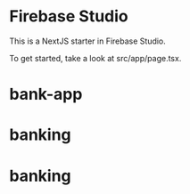 # Firebase Studio

This is a NextJS starter in Firebase Studio.

To get started, take a look at src/app/page.tsx.
# bank-app
# banking
# banking
